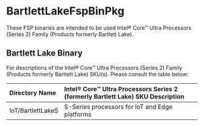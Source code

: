 # BartlettLakeFspBinPkg
These FSP binaries are intended to be used Intel® Core™ Ultra Processors (Series 2) Family (Products formerly Bartlett Lake).

## Bartlett Lake Binary
For descriptions of the Intel® Core™ Ultra Processors (Series 2) Family (Products formerly Bartlett Lake) SKU(s). Please consult the table below:

Directory Name | Intel® Core™ Ultra Processors Series 2 (formerly Bartlett Lake) SKU Description
:------------- | :-------------------------
IoT/BartlettLakeS | S-Series processors for IoT and Edge platforms

